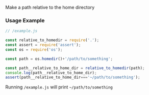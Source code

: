 <!---






    WARNING, READ THIS.
    This is a computed file. Do not edit.
    Edit `/readme.template.md` instead.












    WARNING, READ THIS.
    This is a computed file. Do not edit.
    Edit `/readme.template.md` instead.












    WARNING, READ THIS.
    This is a computed file. Do not edit.
    Edit `/readme.template.md` instead.












    WARNING, READ THIS.
    This is a computed file. Do not edit.
    Edit `/readme.template.md` instead.












    WARNING, READ THIS.
    This is a computed file. Do not edit.
    Edit `/readme.template.md` instead.






-->
Make a path relative to the home directory

### Usage Example

~~~js
// /example.js

const relative_to_homedir = require('.');
const assert = require('assert');
const os = require('os');

const path = os.homedir()+'/path/to/something';

const path__relative_to_home_dir = relative_to_homedir(path);
console.log(path__relative_to_home_dir);
assert(path__relative_to_home_dir==='~/path/to/something');
~~~

Running `/example.js` will print `~/path/to/something`

<!---






    WARNING, READ THIS.
    This is a computed file. Do not edit.
    Edit `/readme.template.md` instead.












    WARNING, READ THIS.
    This is a computed file. Do not edit.
    Edit `/readme.template.md` instead.












    WARNING, READ THIS.
    This is a computed file. Do not edit.
    Edit `/readme.template.md` instead.












    WARNING, READ THIS.
    This is a computed file. Do not edit.
    Edit `/readme.template.md` instead.












    WARNING, READ THIS.
    This is a computed file. Do not edit.
    Edit `/readme.template.md` instead.






-->
